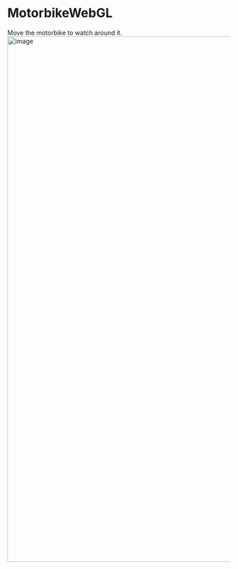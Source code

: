 # MotorbikeWebGL
 Move the motorbike to watch around it.
<img width="1185" alt="image" src="https://github.com/ruydiy/MotorbikeWebGL/assets/60893222/cb243dfc-350a-4ca0-be3a-0d6f9144e1a6">
